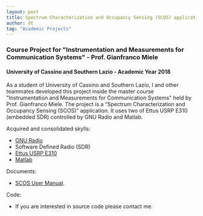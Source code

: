 ```yaml
---
layout: post
title: Spectrum Characterization and Occupancy Sensing (SCOS) application
author: dt
tag: "Academic Projects"
---
```

### Course Project for "Instrumentation and Measurements for Communication Systems" - Prof. Gianfranco Miele
#### University of Cassino and Southern Lazio - Academic Year 2018

As a student of University of Cassino and Southern Lazio, I and other teammates developed this project inside the master course "Instrumentation and Measurements for Communication Systems" held by Prof. Gianfranco Miele.
The project is a “Spectrum Characterization and Occupancy Sensing (SCOS)” application. It uses two of Ettus USRP E310 (embedded SDR) controlled by GNU Radio and Matlab.

Acquired and consolidated skylls:
* [GNU Radio](https://www.gnuradio.org/)
* Software Defined Radio (SDR)
* [Ettus USRP E310](https://www.ettus.com/all-products/e310/)
* [Matlab](https://it.mathworks.com/products/matlab.html)

Documents:
* [SCOS User Manual](/assets/pdf/2018-06-03_scos_user_manual.pdf).

Code:
* If you are interested in source code please contact me.